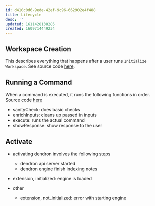 ```yaml
---
id: d410c0d6-9ede-42ef-9c96-662902e4f488
title: Lifecycle
desc: ''
updated: 1611428138285
created: 1609714449234
---
```


## Workspace Creation

This describes everything that happens after a user runs `Initialize Workspace`. See source code [here](https://github.com/dendronhq/dendron/blob/master/packages/plugin-core/src/commands/SetupWorkspace.ts#L37:L37).

## Running a Command

When a command is executed, it runs the following functions in order. Source code [here](https://github.com/dendronhq/dendron/blob/master/packages/plugin-core/src/commands/base.ts#L40:L40)

- sanityCheck: does basic checks
- enrichInputs: cleans up passed in inputs
- execute: runs the actual command
- showResponse: show response to the user


## Activate
- activating dendron involves the following steps
    - dendron api server started
    - dendron engine finish indexing notes

- extension, initialized: engine is loaded

- other
    - extension, not_initialized: error with starting engine